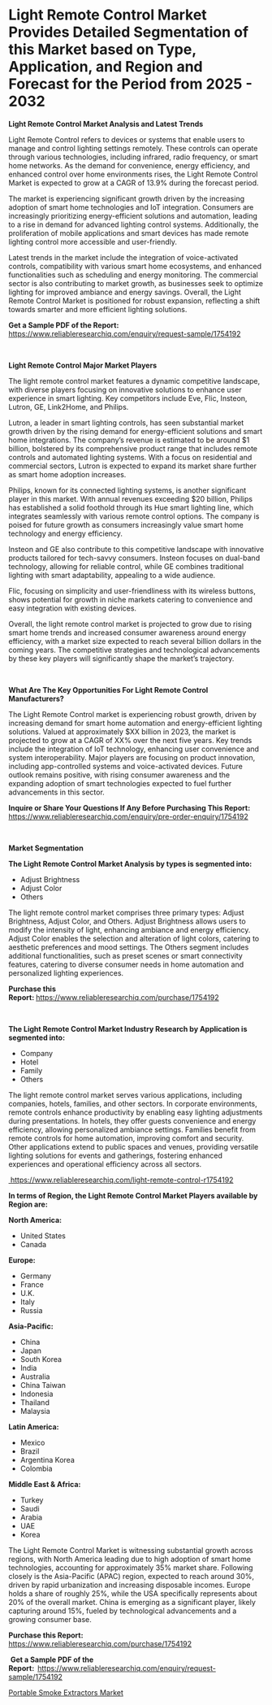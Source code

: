 <p><h1>Light Remote Control Market Provides Detailed Segmentation of this Market based on Type, Application, and Region and Forecast for the Period from 2025 - 2032</h1></p><p><strong>Light Remote Control Market Analysis and Latest Trends</strong></p>
<p><p>Light Remote Control refers to devices or systems that enable users to manage and control lighting settings remotely. These controls can operate through various technologies, including infrared, radio frequency, or smart home networks. As the demand for convenience, energy efficiency, and enhanced control over home environments rises, the Light Remote Control Market is expected to grow at a CAGR of 13.9% during the forecast period.</p><p>The market is experiencing significant growth driven by the increasing adoption of smart home technologies and IoT integration. Consumers are increasingly prioritizing energy-efficient solutions and automation, leading to a rise in demand for advanced lighting control systems. Additionally, the proliferation of mobile applications and smart devices has made remote lighting control more accessible and user-friendly.</p><p>Latest trends in the market include the integration of voice-activated controls, compatibility with various smart home ecosystems, and enhanced functionalities such as scheduling and energy monitoring. The commercial sector is also contributing to market growth, as businesses seek to optimize lighting for improved ambiance and energy savings. Overall, the Light Remote Control Market is positioned for robust expansion, reflecting a shift towards smarter and more efficient lighting solutions.</p></p>
<p><strong>Get a Sample PDF of the Report:&nbsp;</strong> <a href="https://www.reliableresearchiq.com/enquiry/request-sample/1754192?utm_campaign=2444&utm_medium=2&utm_source=Github&utm_content=ia&utm_term=18022025&utm_id=light-remote-control">https://www.reliableresearchiq.com/enquiry/request-sample/1754192</a></p>
<p>&nbsp;</p>
<p><strong>Light Remote Control Major Market Players</strong></p>
<p><p>The light remote control market features a dynamic competitive landscape, with diverse players focusing on innovative solutions to enhance user experience in smart lighting. Key competitors include Eve, Flic, Insteon, Lutron, GE, Link2Home, and Philips.</p><p>Lutron, a leader in smart lighting controls, has seen substantial market growth driven by the rising demand for energy-efficient solutions and smart home integrations. The company’s revenue is estimated to be around $1 billion, bolstered by its comprehensive product range that includes remote controls and automated lighting systems. With a focus on residential and commercial sectors, Lutron is expected to expand its market share further as smart home adoption increases.</p><p>Philips, known for its connected lighting systems, is another significant player in this market. With annual revenues exceeding $20 billion, Philips has established a solid foothold through its Hue smart lighting line, which integrates seamlessly with various remote control options. The company is poised for future growth as consumers increasingly value smart home technology and energy efficiency.</p><p>Insteon and GE also contribute to this competitive landscape with innovative products tailored for tech-savvy consumers. Insteon focuses on dual-band technology, allowing for reliable control, while GE combines traditional lighting with smart adaptability, appealing to a wide audience.</p><p>Flic, focusing on simplicity and user-friendliness with its wireless buttons, shows potential for growth in niche markets catering to convenience and easy integration with existing devices. </p><p>Overall, the light remote control market is projected to grow due to rising smart home trends and increased consumer awareness around energy efficiency, with a market size expected to reach several billion dollars in the coming years. The competitive strategies and technological advancements by these key players will significantly shape the market’s trajectory.</p></p>
<p>&nbsp;</p>
<p><strong>What Are The Key Opportunities For Light Remote Control Manufacturers?</strong></p>
<p><p>The Light Remote Control market is experiencing robust growth, driven by increasing demand for smart home automation and energy-efficient lighting solutions. Valued at approximately $XX billion in 2023, the market is projected to grow at a CAGR of XX% over the next five years. Key trends include the integration of IoT technology, enhancing user convenience and system interoperability. Major players are focusing on product innovation, including app-controlled systems and voice-activated devices. Future outlook remains positive, with rising consumer awareness and the expanding adoption of smart technologies expected to fuel further advancements in this sector.</p></p>
<p><strong>Inquire or Share Your Questions If Any Before Purchasing This Report:</strong> <a href="https://www.reliableresearchiq.com/enquiry/pre-order-enquiry/1754192?utm_campaign=2444&utm_medium=2&utm_source=Github&utm_content=ia&utm_term=18022025&utm_id=light-remote-control">https://www.reliableresearchiq.com/enquiry/pre-order-enquiry/1754192</a></p>
<p>&nbsp;</p>
<p><strong>Market Segmentation</strong></p>
<p><strong>The Light Remote Control Market Analysis by types is segmented into:</strong></p>
<p><ul><li>Adjust Brightness</li><li>Adjust Color</li><li>Others</li></ul></p>
<p><p>The light remote control market comprises three primary types: Adjust Brightness, Adjust Color, and Others. Adjust Brightness allows users to modify the intensity of light, enhancing ambiance and energy efficiency. Adjust Color enables the selection and alteration of light colors, catering to aesthetic preferences and mood settings. The Others segment includes additional functionalities, such as preset scenes or smart connectivity features, catering to diverse consumer needs in home automation and personalized lighting experiences.</p></p>
<p><strong>Purchase this Report:&nbsp;</strong><a href="https://www.reliableresearchiq.com/purchase/1754192?utm_campaign=2444&utm_medium=2&utm_source=Github&utm_content=ia&utm_term=18022025&utm_id=light-remote-control">https://www.reliableresearchiq.com/purchase/1754192</a></p>
<p>&nbsp;</p>
<p><strong>The Light Remote Control Market Industry Research by Application is segmented into:</strong></p>
<p><ul><li>Company</li><li>Hotel</li><li>Family</li><li>Others</li></ul></p>
<p><p>The light remote control market serves various applications, including companies, hotels, families, and other sectors. In corporate environments, remote controls enhance productivity by enabling easy lighting adjustments during presentations. In hotels, they offer guests convenience and energy efficiency, allowing personalized ambiance settings. Families benefit from remote controls for home automation, improving comfort and security. Other applications extend to public spaces and venues, providing versatile lighting solutions for events and gatherings, fostering enhanced experiences and operational efficiency across all sectors.</p></p>
<p><a href="https://www.reliableresearchiq.com/light-remote-control-r1754192?utm_campaign=2444&utm_medium=2&utm_source=Github&utm_content=ia&utm_term=18022025&utm_id=light-remote-control">&nbsp;https://www.reliableresearchiq.com/light-remote-control-r1754192</a></p>
<p><strong>In terms of Region, the Light Remote Control Market Players available by Region are:</strong></p>
<p>
    <p> <strong> North America: </strong>
        <ul>
            <li>United States</li>
            <li>Canada</li>
        </ul>
        </p> 
    <p> <strong> Europe: </strong>
        <ul>
            <li>Germany</li>
            <li>France</li>
            <li>U.K.</li>
            <li>Italy</li>
            <li>Russia</li>
        </ul>
        </p> 
    <p> <strong> Asia-Pacific: </strong>
        <ul>
            <li>China</li>
            <li>Japan</li>
            <li>South Korea</li>
            <li>India</li>
            <li>Australia</li>
            <li>China Taiwan</li>
            <li>Indonesia</li>
            <li>Thailand</li>
            <li>Malaysia</li>
        </ul>
        </p> 
    <p> <strong> Latin America: </strong>
        <ul>
            <li>Mexico</li>
            <li>Brazil</li>
            <li>Argentina Korea</li>
            <li>Colombia</li>
        </ul>
        </p> 
    <p> <strong> Middle East & Africa: </strong>
        <ul>
            <li>Turkey</li>
            <li>Saudi</li>
            <li>Arabia</li>
            <li>UAE</li>
            <li>Korea</li>
        </ul>
    </p>
    </p>
<p><p>The Light Remote Control Market is witnessing substantial growth across regions, with North America leading due to high adoption of smart home technologies, accounting for approximately 35% market share. Following closely is the Asia-Pacific (APAC) region, expected to reach around 30%, driven by rapid urbanization and increasing disposable incomes. Europe holds a share of roughly 25%, while the USA specifically represents about 20% of the overall market. China is emerging as a significant player, likely capturing around 15%, fueled by technological advancements and a growing consumer base.</p></p>
<p><strong>Purchase this Report: </strong><a href="https://www.reliableresearchiq.com/purchase/1754192?utm_campaign=2444&utm_medium=2&utm_source=Github&utm_content=ia&utm_term=18022025&utm_id=light-remote-control">https://www.reliableresearchiq.com/purchase/1754192</a></p>
<p>&nbsp;<strong>Get a Sample PDF of the Report:&nbsp;&nbsp;</strong><a href="https://www.reliableresearchiq.com/enquiry/request-sample/1754192?utm_campaign=2444&utm_medium=2&utm_source=Github&utm_content=ia&utm_term=18022025&utm_id=light-remote-control">https://www.reliableresearchiq.com/enquiry/request-sample/1754192</a></p>
<p><strong></strong></p>
<p><p><a href="https://github.com/danikabiele541/Market-Research-Report-List-1/blob/main/portable-smoke-extractors-market.md?utm_campaign=2444&utm_medium=2&utm_source=Github&utm_content=ia&utm_term=18022025&utm_id=light-remote-control">Portable Smoke Extractors Market</a></p></p>